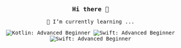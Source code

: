 <div align="center">

<samp>

### Hi there 👋

🌱 I’m currently learning ...

![Kotlin: Advanced Beginner](https://img.shields.io/badge/Kotlin-Advanced%20Beginner-3D8ECC?style=for-the-badge&logo=kotlin&logoColor=F05138)
![Swift: Advanced Beginner](https://img.shields.io/badge/Swift-Advanced%20Beginner-3D8ECC?style=for-the-badge&logo=swift&logoColor=F05138)
![Swift: Advanced Beginner](https://img.shields.io/badge/Blender-Advanced%20Beginner-3D8ECC?style=for-the-badge&logo=blender&logoColor=F05138)

</samp>

</div>

<!--
**kazuma-f/kazuma-f** is a ✨ _special_ ✨ repository because its `README.md` (this file) appears on your GitHub profile.

Here are some ideas to get you started:

- 🔭 I’m currently working on ...
- 🌱 I’m currently learning ...
- 👯 I’m looking to collaborate on ...
- 🤔 I’m looking for help with ...
- 💬 Ask me about ...
- 📫 How to reach me: ...
- 😄 Pronouns: ...
- ⚡ Fun fact: ...

参考サイト

READMEの解説
https://docs.github.com/ja/enterprise-server@3.5/account-and-profile/setting-up-and-managing-your-github-profile/customizing-your-profile/managing-your-profile-readme

スキルアイコンの解説
https://qiita.com/s-yoshiki/items/436bbe1f7160b610b05c

-->
